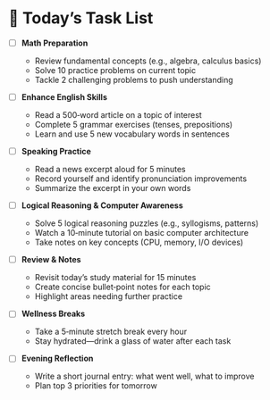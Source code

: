 # 📅 Today’s Task List

- [ ] **Math Preparation**  
  - Review fundamental concepts (e.g., algebra, calculus basics)  
  - Solve 10 practice problems on current topic  
  - Tackle 2 challenging problems to push understanding  

- [ ] **Enhance English Skills**  
  - Read a 500‑word article on a topic of interest  
  - Complete 5 grammar exercises (tenses, prepositions)  
  - Learn and use 5 new vocabulary words in sentences  

- [ ] **Speaking Practice**  
  - Read a news excerpt aloud for 5 minutes  
  - Record yourself and identify pronunciation improvements  
  - Summarize the excerpt in your own words  

- [ ] **Logical Reasoning & Computer Awareness**  
  - Solve 5 logical reasoning puzzles (e.g., syllogisms, patterns)  
  - Watch a 10‑minute tutorial on basic computer architecture  
  - Take notes on key concepts (CPU, memory, I/O devices)  

- [ ] **Review & Notes**  
  - Revisit today’s study material for 15 minutes  
  - Create concise bullet‑point notes for each topic  
  - Highlight areas needing further practice  

- [ ] **Wellness Breaks**  
  - Take a 5‑minute stretch break every hour  
  - Stay hydrated—drink a glass of water after each task  

- [ ] **Evening Reflection**  
  - Write a short journal entry: what went well, what to improve  
  - Plan top 3 priorities for tomorrow  
